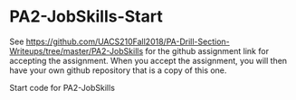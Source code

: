 # PA2-JobSkills-Start
See https://github.com/UACS210Fall2018/PA-Drill-Section-Writeups/tree/master/PA2-JobSkills for the github assignment 
link for accepting the assignment.  When you accept the assignment, you will then have your own github repository
that is a copy of this one.

Start code for PA2-JobSkills
